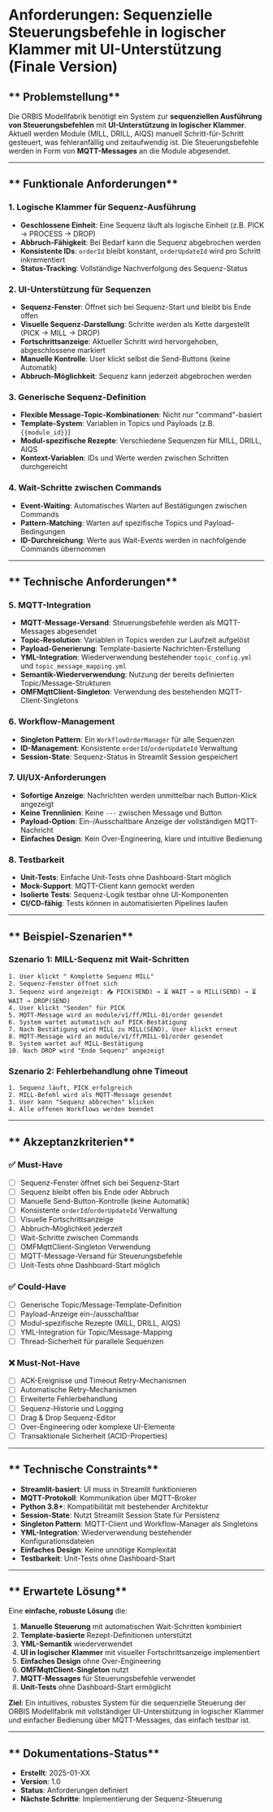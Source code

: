# **Anforderungen: Sequenzielle Steuerungsbefehle in logischer Klammer mit UI-Unterstützung (Finale Version)**

## ** Problemstellung**

Die ORBIS Modellfabrik benötigt ein System zur **sequenziellen Ausführung von Steuerungsbefehlen** mit **UI-Unterstützung in logischer Klammer**. Aktuell werden Module (MILL, DRILL, AIQS) manuell Schritt-für-Schritt gesteuert, was fehleranfällig und zeitaufwendig ist. Die Steuerungsbefehle werden in Form von **MQTT-Messages** an die Module abgesendet.

---

## ** Funktionale Anforderungen**

### **1. Logische Klammer für Sequenz-Ausführung**
- **Geschlossene Einheit**: Eine Sequenz läuft als logische Einheit (z.B. PICK → PROCESS → DROP)
- **Abbruch-Fähigkeit**: Bei Bedarf kann die Sequenz abgebrochen werden
- **Konsistente IDs**: `orderId` bleibt konstant, `orderUpdateId` wird pro Schritt inkrementiert
- **Status-Tracking**: Vollständige Nachverfolgung des Sequenz-Status

### **2. UI-Unterstützung für Sequenzen**
- **Sequenz-Fenster**: Öffnet sich bei Sequenz-Start und bleibt bis Ende offen
- **Visuelle Sequenz-Darstellung**: Schritte werden als Kette dargestellt (PICK → MILL → DROP)
- **Fortschrittsanzeige**: Aktueller Schritt wird hervorgehoben, abgeschlossene markiert
- **Manuelle Kontrolle**: User klickt selbst die Send-Buttons (keine Automatik)
- **Abbruch-Möglichkeit**: Sequenz kann jederzeit abgebrochen werden

### **3. Generische Sequenz-Definition**
- **Flexible Message-Topic-Kombinationen**: Nicht nur "command"-basiert
- **Template-System**: Variablen in Topics und Payloads (z.B. `{{module_id}}`)
- **Modul-spezifische Rezepte**: Verschiedene Sequenzen für MILL, DRILL, AIQS
- **Kontext-Variablen**: IDs und Werte werden zwischen Schritten durchgereicht

### **4. Wait-Schritte zwischen Commands**
- **Event-Waiting**: Automatisches Warten auf Bestätigungen zwischen Commands
- **Pattern-Matching**: Warten auf spezifische Topics und Payload-Bedingungen
- **ID-Durchreichung**: Werte aus Wait-Events werden in nachfolgende Commands übernommen

---

## ** Technische Anforderungen**

### **5. MQTT-Integration**
- **MQTT-Message-Versand**: Steuerungsbefehle werden als MQTT-Messages abgesendet
- **Topic-Resolution**: Variablen in Topics werden zur Laufzeit aufgelöst
- **Payload-Generierung**: Template-basierte Nachrichten-Erstellung
- **YML-Integration**: Wiederverwendung bestehender `topic_config.yml` und `topic_message_mapping.yml`
- **Semantik-Wiederverwendung**: Nutzung der bereits definierten Topic/Message-Strukturen
- **OMFMqttClient-Singleton**: Verwendung des bestehenden MQTT-Client-Singletons

### **6. Workflow-Management**
- **Singleton Pattern**: Ein `WorkflowOrderManager` für alle Sequenzen
- **ID-Management**: Konsistente `orderId`/`orderUpdateId` Verwaltung
- **Session-State**: Sequenz-Status in Streamlit Session gespeichert

### **7. UI/UX-Anforderungen**
- **Sofortige Anzeige**: Nachrichten werden unmittelbar nach Button-Klick angezeigt
- **Keine Trennlinien**: Keine `---` zwischen Message und Button
- **Payload-Option**: Ein-/Ausschaltbare Anzeige der vollständigen MQTT-Nachricht
- **Einfaches Design**: Kein Over-Engineering, klare und intuitive Bedienung

### **8. Testbarkeit**
- **Unit-Tests**: Einfache Unit-Tests ohne Dashboard-Start möglich
- **Mock-Support**: MQTT-Client kann gemockt werden
- **Isolierte Tests**: Sequenz-Logik testbar ohne UI-Komponenten
- **CI/CD-fähig**: Tests können in automatisierten Pipelines laufen

---

## ** Beispiel-Szenarien**

### **Szenario 1: MILL-Sequenz mit Wait-Schritten**
```
1. User klickt " Komplette Sequenz MILL"
2. Sequenz-Fenster öffnet sich
3. Sequenz wird angezeigt: 📥 PICK(SEND) → ⏳ WAIT → ⚙️ MILL(SEND) → ⏳ WAIT → DROP(SEND)
4. User klickt "Senden" für PICK
5. MQTT-Message wird an module/v1/ff/MILL-01/order gesendet
6. System wartet automatisch auf PICK-Bestätigung
7. Nach Bestätigung wird MILL zu MILL(SEND), User klickt erneut
8. MQTT-Message wird an module/v1/ff/MILL-01/order gesendet
9. System wartet auf MILL-Bestätigung
10. Nach DROP wird "Ende Sequenz" angezeigt
```

### **Szenario 2: Fehlerbehandlung ohne Timeout**
```
1. Sequenz läuft, PICK erfolgreich
2. MILL-Befehl wird als MQTT-Message gesendet
3. User kann "Sequenz abbrechen" klicken
4. Alle offenen Workflows werden beendet
```

---

## ** Akzeptanzkriterien**

### **✅ Must-Have**
- [ ] Sequenz-Fenster öffnet sich bei Sequenz-Start
- [ ] Sequenz bleibt offen bis Ende oder Abbruch
- [ ] Manuelle Send-Button-Kontrolle (keine Automatik)
- [ ] Konsistente `orderId`/`orderUpdateId` Verwaltung
- [ ] Visuelle Fortschrittsanzeige
- [ ] Abbruch-Möglichkeit jederzeit
- [ ] Wait-Schritte zwischen Commands
- [ ] OMFMqttClient-Singleton Verwendung
- [ ] MQTT-Message-Versand für Steuerungsbefehle
- [ ] Unit-Tests ohne Dashboard-Start möglich

### **✅ Could-Have**
- [ ] Generische Topic/Message-Template-Definition
- [ ] Payload-Anzeige ein-/ausschaltbar
- [ ] Modul-spezifische Rezepte (MILL, DRILL, AIQS)
- [ ] YML-Integration für Topic/Message-Mapping
- [ ] Thread-Sicherheit für parallele Sequenzen

### **❌ Must-Not-Have**
- [ ] ACK-Ereignisse und Timeout Retry-Mechanismen
- [ ] Automatische Retry-Mechanismen
- [ ] Erweiterte Fehlerbehandlung
- [ ] Sequenz-Historie und Logging
- [ ] Drag & Drop Sequenz-Editor
- [ ] Over-Engineering oder komplexe UI-Elemente
- [ ] Transaktionale Sicherheit (ACID-Properties)

---

## ** Technische Constraints**

- **Streamlit-basiert**: UI muss in Streamlit funktionieren
- **MQTT-Protokoll**: Kommunikation über MQTT-Broker
- **Python 3.8+**: Kompatibilität mit bestehender Architektur
- **Session-State**: Nutzt Streamlit Session State für Persistenz
- **Singleton Pattern**: MQTT-Client und Workflow-Manager als Singletons
- **YML-Integration**: Wiederverwendung bestehender Konfigurationsdateien
- **Einfaches Design**: Keine unnötige Komplexität
- **Testbarkeit**: Unit-Tests ohne Dashboard-Start

---

## ** Erwartete Lösung**

Eine **einfache, robuste Lösung** die:
1. **Manuelle Steuerung** mit automatischen Wait-Schritten kombiniert
2. **Template-basierte** Rezept-Definitionen unterstützt
3. **YML-Semantik** wiederverwendet
4. **UI in logischer Klammer** mit visueller Fortschrittsanzeige implementiert
5. **Einfaches Design** ohne Over-Engineering
6. **OMFMqttClient-Singleton** nutzt
7. **MQTT-Messages** für Steuerungsbefehle verwendet
8. **Unit-Tests** ohne Dashboard-Start ermöglicht

**Ziel**: Ein intuitives, robustes System für die sequenzielle Steuerung der ORBIS Modellfabrik mit vollständiger UI-Unterstützung in logischer Klammer und einfacher Bedienung über MQTT-Messages, das einfach testbar ist.

---

## ** Dokumentations-Status**

- **Erstellt**: 2025-01-XX
- **Version**: 1.0
- **Status**: Anforderungen definiert
- **Nächste Schritte**: Implementierung der Sequenz-Steuerung
